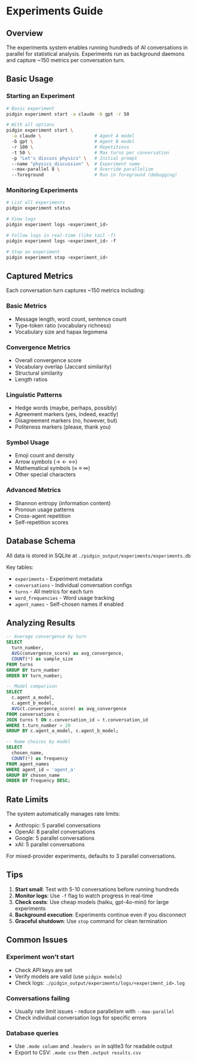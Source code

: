 # Experiments Guide

## Overview

The experiments system enables running hundreds of AI conversations in parallel for statistical analysis. Experiments run as background daemons and capture ~150 metrics per conversation turn.

## Basic Usage

### Starting an Experiment

```bash
# Basic experiment
pidgin experiment start -a claude -b gpt -r 50

# With all options
pidgin experiment start \
  -a claude \                    # Agent A model
  -b gpt \                       # Agent B model  
  -r 100 \                       # Repetitions
  -t 50 \                        # Max turns per conversation
  -p "Let's discuss physics" \   # Initial prompt
  --name "physics_discussion" \  # Experiment name
  --max-parallel 8 \             # Override parallelism
  --foreground                   # Run in foreground (debugging)
```

### Monitoring Experiments

```bash
# List all experiments
pidgin experiment status

# View logs
pidgin experiment logs <experiment_id>

# Follow logs in real-time (like tail -f)
pidgin experiment logs <experiment_id> -f

# Stop an experiment
pidgin experiment stop <experiment_id>
```

## Captured Metrics

Each conversation turn captures ~150 metrics including:

### Basic Metrics
- Message length, word count, sentence count
- Type-token ratio (vocabulary richness)
- Vocabulary size and hapax legomena

### Convergence Metrics
- Overall convergence score
- Vocabulary overlap (Jaccard similarity)
- Structural similarity
- Length ratios

### Linguistic Patterns
- Hedge words (maybe, perhaps, possibly)
- Agreement markers (yes, indeed, exactly)
- Disagreement markers (no, however, but)
- Politeness markers (please, thank you)

### Symbol Usage
- Emoji count and density
- Arrow symbols (→ ← ↔)
- Mathematical symbols (≈ ≡ ∞)
- Other special characters

### Advanced Metrics
- Shannon entropy (information content)
- Pronoun usage patterns
- Cross-agent repetition
- Self-repetition scores

## Database Schema

All data is stored in SQLite at `./pidgin_output/experiments/experiments.db`

Key tables:
- `experiments` - Experiment metadata
- `conversations` - Individual conversation configs
- `turns` - All metrics for each turn
- `word_frequencies` - Word usage tracking
- `agent_names` - Self-chosen names if enabled

## Analyzing Results

```sql
-- Average convergence by turn
SELECT 
  turn_number,
  AVG(convergence_score) as avg_convergence,
  COUNT(*) as sample_size
FROM turns
GROUP BY turn_number
ORDER BY turn_number;

-- Model comparison
SELECT 
  c.agent_a_model,
  c.agent_b_model,
  AVG(t.convergence_score) as avg_convergence
FROM conversations c
JOIN turns t ON c.conversation_id = t.conversation_id
WHERE t.turn_number > 20
GROUP BY c.agent_a_model, c.agent_b_model;

-- Name choices by model
SELECT 
  chosen_name,
  COUNT(*) as frequency
FROM agent_names
WHERE agent_id = 'agent_a'
GROUP BY chosen_name
ORDER BY frequency DESC;
```

## Rate Limits

The system automatically manages rate limits:
- Anthropic: 5 parallel conversations
- OpenAI: 8 parallel conversations  
- Google: 5 parallel conversations
- xAI: 5 parallel conversations

For mixed-provider experiments, defaults to 3 parallel conversations.

## Tips

1. **Start small**: Test with 5-10 conversations before running hundreds
2. **Monitor logs**: Use `-f` flag to watch progress in real-time
3. **Check costs**: Use cheap models (haiku, gpt-4o-mini) for large experiments
4. **Background execution**: Experiments continue even if you disconnect
5. **Graceful shutdown**: Use `stop` command for clean termination

## Common Issues

### Experiment won't start
- Check API keys are set
- Verify models are valid (use `pidgin models`)
- Check logs: `./pidgin_output/experiments/logs/<experiment_id>.log`

### Conversations failing
- Usually rate limit issues - reduce parallelism with `--max-parallel`
- Check individual conversation logs for specific errors

### Database queries
- Use `.mode column` and `.headers on` in sqlite3 for readable output
- Export to CSV: `.mode csv` then `.output results.csv`
